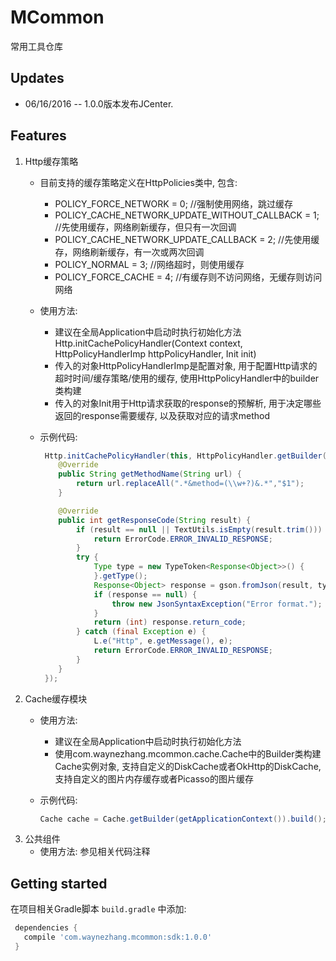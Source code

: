 # MCommon
常用工具仓库

## Updates
* 06/16/2016 -- 1.0.0版本发布JCenter.

## Features
1. Http缓存策略
    * 目前支持的缓存策略定义在HttpPolicies类中, 包含:
        * POLICY_FORCE_NETWORK = 0;   //强制使用网络，跳过缓存
        * POLICY_CACHE_NETWORK_UPDATE_WITHOUT_CALLBACK = 1;    //先使用缓存，网络刷新缓存，但只有一次回调
        * POLICY_CACHE_NETWORK_UPDATE_CALLBACK = 2;   //先使用缓存，网络刷新缓存，有一次或两次回调
        * POLICY_NORMAL = 3; //网络超时，则使用缓存
        * POLICY_FORCE_CACHE = 4; //有缓存则不访问网络，无缓存则访问网络
    * 使用方法:
        * 建议在全局Application中启动时执行初始化方法Http.initCachePolicyHandler(Context context, HttpPolicyHandlerImp httpPolicyHandler, Init init)
        * 传入的对象HttpPolicyHandlerImp是配置对象, 用于配置Http请求的超时时间/缓存策略/使用的缓存, 使用HttpPolicyHandler中的builder类构建
        * 传入的对象Init用于Http请求获取的response的预解析, 用于决定哪些返回的response需要缓存, 以及获取对应的请求method
    * 示例代码:
        
        ```java
         Http.initCachePolicyHandler(this, HttpPolicyHandler.getBuilder(this).connectionTimeout(10000).socketTimeout(10000).setPolicies(null).setCache(cache).build(), new Http.Init() {
            @Override
            public String getMethodName(String url) {
                return url.replaceAll(".*&method=(\\w+?)&.*","$1");
            }
        
            @Override
            public int getResponseCode(String result) {
                if (result == null || TextUtils.isEmpty(result.trim())) {
                    return ErrorCode.ERROR_INVALID_RESPONSE;
                }
                try {
                    Type type = new TypeToken<Response<Object>>() {
                    }.getType();
                    Response<Object> response = gson.fromJson(result, type);
                    if (response == null) {
                        throw new JsonSyntaxException("Error format.");
                    }
                    return (int) response.return_code;
                } catch (final Exception e) {
                    L.e("Http", e.getMessage(), e);
                    return ErrorCode.ERROR_INVALID_RESPONSE;
                }
            }
         });
        ```
2. Cache缓存模块
    * 使用方法:
        * 建议在全局Application中启动时执行初始化方法
        * 使用com.waynezhang.mcommon.cache.Cache中的Builder类构建Cache实例对象, 支持自定义的DiskCache或者OkHttp的DiskCache, 支持自定义的图片内存缓存或者Picasso的图片缓存
    * 示例代码:
    
        ```java
        Cache cache = Cache.getBuilder(getApplicationContext()).build();
        ```
3. 公共组件
    * 使用方法: 参见相关代码注释

## Getting started

在项目相关Gradle脚本 `build.gradle` 中添加:

```gradle
 dependencies {
   compile 'com.waynezhang.mcommon:sdk:1.0.0'
 }
```